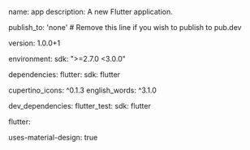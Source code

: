 name: app
description: A new Flutter application.

publish_to: 'none' # Remove this line if you wish to publish to pub.dev

version: 1.0.0+1

environment:
  sdk: ">=2.7.0 <3.0.0"

dependencies:
  flutter:
    sdk: flutter


  cupertino_icons: ^0.1.3
  english_words: ^3.1.0

dev_dependencies:
  flutter_test:
    sdk: flutter


flutter:

  uses-material-design: true
